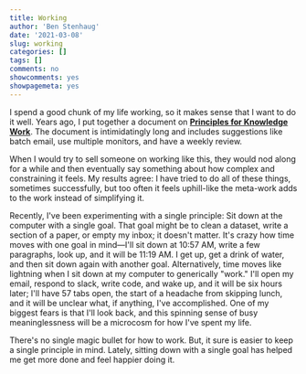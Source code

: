 ```yaml
---
title: Working
author: 'Ben Stenhaug'
date: '2021-03-08'
slug: working
categories: []
tags: []
comments: no
showcomments: yes
showpagemeta: yes
---
```


I spend a good chunk of my life working, so it makes sense that I want to do it well. Years ago, I put together a document on [**Principles for Knowledge Work**](https://docs.google.com/document/d/1fIxpdFVT9qiIT2Vey7uXbTgzzwMGAZrmjOoM7MFQzAU/edit#heading=h.d4i4elslmcve). The document is intimidatingly long and includes suggestions like batch email, use multiple monitors, and have a weekly review.

When I would try to sell someone on working like this, they would nod along for a while and then eventually say something about how complex and constraining it feels. My results agree: I have tried to do all of these things, sometimes successfully, but too often it feels uphill-like the meta-work adds to the work instead of simplifying it.

Recently, I've been experimenting with a single principle: Sit down at the computer with a single goal. That goal might be to clean a dataset, write a section of a paper, or empty my inbox; it doesn't matter. It's crazy how time moves with one goal in mind—I'll sit down at 10:57 AM, write a few paragraphs, look up, and it will be 11:19 AM. I get up, get a drink of water, and then sit down again with another goal.
Alternatively, time moves like lightning when I sit down at my computer to generically "work." I'll open my email, respond to slack, write code, and wake up, and it will be six hours later; I'll have 57 tabs open, the start of a headache from skipping lunch, and it will be unclear what, if anything, I've accomplished. One of my biggest fears is that I'll look back, and this spinning sense of busy meaninglessness will be a microcosm for how I've spent my life.

There's no single magic bullet for how to work. But, it sure is easier to keep a single principle in mind. Lately, sitting down with a single goal has helped me get more done and feel happier doing it.